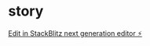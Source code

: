 # story

[Edit in StackBlitz next generation editor ⚡️](https://stackblitz.com/~/github.com/teewinek/story)